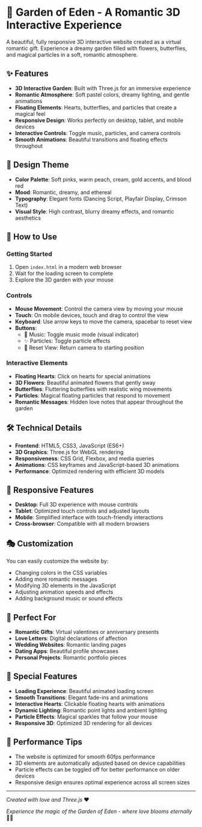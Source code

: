 # 🌹 Garden of Eden - A Romantic 3D Interactive Experience

A beautiful, fully responsive 3D interactive website created as a virtual romantic gift. Experience a dreamy garden filled with flowers, butterflies, and magical particles in a soft, romantic atmosphere.

## ✨ Features

- **3D Interactive Garden**: Built with Three.js for an immersive experience
- **Romantic Atmosphere**: Soft pastel colors, dreamy lighting, and gentle animations
- **Floating Elements**: Hearts, butterflies, and particles that create a magical feel
- **Responsive Design**: Works perfectly on desktop, tablet, and mobile devices
- **Interactive Controls**: Toggle music, particles, and camera controls
- **Smooth Animations**: Beautiful transitions and floating effects throughout

## 🎨 Design Theme

- **Color Palette**: Soft pinks, warm peach, cream, gold accents, and blood red
- **Mood**: Romantic, dreamy, and ethereal
- **Typography**: Elegant fonts (Dancing Script, Playfair Display, Crimson Text)
- **Visual Style**: High contrast, blurry dreamy effects, and romantic aesthetics

## 🚀 How to Use

### Getting Started
1. Open `index.html` in a modern web browser
2. Wait for the loading screen to complete
3. Explore the 3D garden with your mouse

### Controls
- **Mouse Movement**: Control the camera view by moving your mouse
- **Touch**: On mobile devices, touch and drag to control the view
- **Keyboard**: Use arrow keys to move the camera, spacebar to reset view
- **Buttons**:
  - 🎵 Music: Toggle music mode (visual indicator)
  - ✨ Particles: Toggle particle effects
  - 🔄 Reset View: Return camera to starting position

### Interactive Elements
- **Floating Hearts**: Click on hearts for special animations
- **3D Flowers**: Beautiful animated flowers that gently sway
- **Butterflies**: Fluttering butterflies with realistic wing movements
- **Particles**: Magical floating particles that respond to movement
- **Romantic Messages**: Hidden love notes that appear throughout the garden

## 🛠️ Technical Details

- **Frontend**: HTML5, CSS3, JavaScript (ES6+)
- **3D Graphics**: Three.js for WebGL rendering
- **Responsiveness**: CSS Grid, Flexbox, and media queries
- **Animations**: CSS keyframes and JavaScript-based 3D animations
- **Performance**: Optimized rendering with efficient 3D models

## 📱 Responsive Features

- **Desktop**: Full 3D experience with mouse controls
- **Tablet**: Optimized touch controls and adjusted layouts
- **Mobile**: Simplified interface with touch-friendly interactions
- **Cross-browser**: Compatible with all modern browsers

## 🎭 Customization

You can easily customize the website by:
- Changing colors in the CSS variables
- Adding more romantic messages
- Modifying 3D elements in the JavaScript
- Adjusting animation speeds and effects
- Adding background music or sound effects

## 💝 Perfect For

- **Romantic Gifts**: Virtual valentines or anniversary presents
- **Love Letters**: Digital declarations of affection
- **Wedding Websites**: Romantic landing pages
- **Dating Apps**: Beautiful profile showcases
- **Personal Projects**: Romantic portfolio pieces

## 🌟 Special Features

- **Loading Experience**: Beautiful animated loading screen
- **Smooth Transitions**: Elegant fade-ins and animations
- **Interactive Hearts**: Clickable floating hearts with animations
- **Dynamic Lighting**: Romantic point lights and ambient lighting
- **Particle Effects**: Magical sparkles that follow your mouse
- **Responsive 3D**: Optimized 3D rendering for all devices

## 🚀 Performance Tips

- The website is optimized for smooth 60fps performance
- 3D elements are automatically adjusted based on device capabilities
- Particle effects can be toggled off for better performance on older devices
- Responsive design ensures optimal experience across all screen sizes

---

*Created with love and Three.js* ❤️

*Experience the magic of the Garden of Eden - where love blooms eternally* 🌹✨
